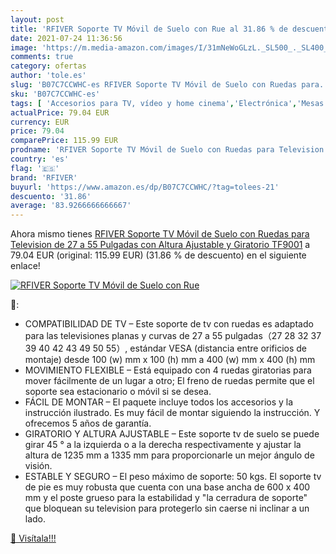 ```yaml
---
layout: post
title: 'RFIVER Soporte TV Móvil de Suelo con Rue al 31.86 % de descuento'
date: 2021-07-24 11:36:56
image: 'https://m.media-amazon.com/images/I/31mNeWoGLzL._SL500_._SL400_.jpg'
comments: true
category: ofertas
author: 'tole.es'
slug: 'B07C7CCWHC-es RFIVER Soporte TV Móvil de Suelo con Ruedas para...'
sku: 'B07C7CCWHC-es'
tags: [ 'Accesorios para TV, vídeo y home cinema','Electrónica','Mesas para TV','Mesas y soportes para TV','TV, vídeo y home cinema','rfiver','television', ]
actualPrice: 79.04 EUR
currency: EUR
price: 79.04
comparePrice: 115.99 EUR
prodname: 'RFIVER Soporte TV Móvil de Suelo con Ruedas para Television de 27 a 55 Pulgadas con Altura Ajustable y Giratorio TF9001'
country: 'es'
flag: '🇪🇸'
brand: 'RFIVER'
buyurl: 'https://www.amazon.es/dp/B07C7CCWHC/?tag=tolees-21'
descuento: '31.86'
average: '83.9266666666667'
---
```


Ahora mismo tienes [RFIVER Soporte TV Móvil de Suelo con Ruedas para Television de 27 a 55 Pulgadas con Altura Ajustable y Giratorio TF9001](https://www.amazon.es/dp/B07C7CCWHC/?tag=tolees-21) a 79.04 EUR (original: 115.99 EUR) (31.86 %  de descuento) en el siguiente enlace!

[![RFIVER Soporte TV Móvil de Suelo con Rue](https://m.media-amazon.com/images/I/31mNeWoGLzL._SL500_._SL400_.jpg)](https://www.amazon.es/dp/B07C7CCWHC/?tag=tolees-21)

🔎:

- COMPATIBILIDAD DE TV – Este soporte de tv con ruedas es adaptado para las televisiones planas y curvas de 27 a 55 pulgadas（27 28 32 37 39 40 42 43 49 50 55）, estándar VESA (distancia entre orificios de montaje) desde 100 (w) mm x 100 (h) mm a 400 (w) mm x 400 (h) mm
- MOVIMIENTO FLEXIBLE – Está equipado con 4 ruedas giratorias para mover fácilmente de un lugar a otro; El freno de ruedas permite que el soporte sea estacionario o móvil si se desea.
- FÁCIL DE MONTAR – El paquete incluye todos los accesorios y la instrucción ilustrado. Es muy fácil de montar siguiendo la instrucción. Y ofrecemos 5 años de garantía.
- GIRATORIO Y ALTURA AJUSTABLE – Este soporte tv de suelo se puede girar 45 ° a la izquierda o a la derecha respectivamente y ajustar la altura de 1235 mm a 1335 mm para proporcionarle un mejor ángulo de visión.
- ESTABLE Y SEGURO – El peso máximo de soporte: 50 kgs. El soporte tv de pie es muy robusta que cuenta con una base ancha de 600 x 400 mm y el poste grueso para la estabilidad y "la cerradura de soporte" que bloquean su television para protegerlo sin caerse ni inclinar a un lado.

[🛒 Visítala!!!](https://www.amazon.es/dp/B07C7CCWHC/?tag=tolees-21)
